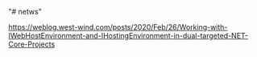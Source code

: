"# netws" 


https://weblog.west-wind.com/posts/2020/Feb/26/Working-with-IWebHostEnvironment-and-IHostingEnvironment-in-dual-targeted-NET-Core-Projects
